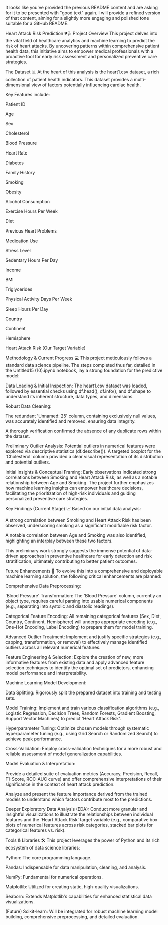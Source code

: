 It looks like you've provided the previous README content and are asking for it to be presented with "good text" again. I will provide a refined version of that content, 
aiming for a slightly more engaging and polished tone suitable for a GitHub README.

Heart Attack Risk Prediction 💔🩺
Project Overview
This project delves into the vital field of healthcare analytics and machine learning to predict the risk of heart attacks. By uncovering patterns within comprehensive patient health data, this initiative aims to empower medical professionals with a proactive tool for early risk assessment and personalized preventive care strategies.

The Dataset 📊
At the heart of this analysis is the heart1.csv dataset, a rich collection of patient health indicators. This dataset provides a multi-dimensional view of factors potentially influencing cardiac health.

Key Features include:

Patient ID

Age

Sex

Cholesterol

Blood Pressure

Heart Rate

Diabetes

Family History

Smoking

Obesity

Alcohol Consumption

Exercise Hours Per Week

Diet

Previous Heart Problems

Medication Use

Stress Level

Sedentary Hours Per Day

Income

BMI

Triglycerides

Physical Activity Days Per Week

Sleep Hours Per Day

Country

Continent

Hemisphere

Heart Attack Risk (Our Target Variable)

Methodology & Current Progress 💻
This project meticulously follows a standard data science pipeline. The steps completed thus far, detailed in the Untitled15 (10).ipynb notebook, lay a strong foundation for the predictive model:

Data Loading & Initial Inspection: The heart1.csv dataset was loaded, followed by essential checks using df.head(), df.info(), and df.shape to understand its inherent structure, data types, and dimensions.

Robust Data Cleaning:

The redundant 'Unnamed: 25' column, containing exclusively null values, was accurately identified and removed, ensuring data integrity.

A thorough verification confirmed the absence of any duplicate rows within the dataset.

Preliminary Outlier Analysis: Potential outliers in numerical features were explored via descriptive statistics (df.describe()). A targeted boxplot for the 'Cholesterol' column provided a clear visual representation of its distribution and potential outliers.

Initial Insights & Conceptual Framing: Early observations indicated strong correlations between Smoking and Heart Attack Risk, as well as a notable relationship between Age and Smoking. The project further emphasizes how machine learning insights can empower healthcare decisions, facilitating the prioritization of high-risk individuals and guiding personalized preventive care strategies.

Key Findings (Current Stage) 📈
Based on our initial data analysis:

A strong correlation between Smoking and Heart Attack Risk has been observed, underscoring smoking as a significant modifiable risk factor.

A notable correlation between Age and Smoking was also identified, highlighting an interplay between these two factors.

This preliminary work strongly suggests the immense potential of data-driven approaches in preventive healthcare for early detection and risk stratification, ultimately contributing to better patient outcomes.

Future Enhancements 🚀
To evolve this into a comprehensive and deployable machine learning solution, the following critical enhancements are planned:

Comprehensive Data Preprocessing:

'Blood Pressure' Transformation: The 'Blood Pressure' column, currently an object type, requires careful parsing into usable numerical components (e.g., separating into systolic and diastolic readings).

Categorical Feature Encoding: All remaining categorical features (Sex, Diet, Country, Continent, Hemisphere) will undergo appropriate encoding (e.g., One-Hot Encoding, Label Encoding) to prepare them for model training.

Advanced Outlier Treatment: Implement and justify specific strategies (e.g., capping, transformation, or removal) to effectively manage identified outliers across all relevant numerical features.

Feature Engineering & Selection: Explore the creation of new, more informative features from existing data and apply advanced feature selection techniques to identify the optimal set of predictors, enhancing model performance and interpretability.

Machine Learning Model Development:

Data Splitting: Rigorously split the prepared dataset into training and testing sets.

Model Training: Implement and train various classification algorithms (e.g., Logistic Regression, Decision Trees, Random Forests, Gradient Boosting, Support Vector Machines) to predict 'Heart Attack Risk'.

Hyperparameter Tuning: Optimize chosen models through systematic hyperparameter tuning (e.g., using Grid Search or Randomized Search) to achieve peak performance.

Cross-Validation: Employ cross-validation techniques for a more robust and reliable assessment of model generalization capabilities.

Model Evaluation & Interpretation:

Provide a detailed suite of evaluation metrics (Accuracy, Precision, Recall, F1-Score, ROC-AUC curve) and offer comprehensive interpretations of their significance in the context of heart attack prediction.

Analyze and present the feature importance derived from the trained models to understand which factors contribute most to the predictions.

Deeper Exploratory Data Analysis (EDA): Conduct more granular and insightful visualizations to illustrate the relationships between individual features and the 'Heart Attack Risk' target variable (e.g., comparative box plots of numerical features across risk categories, stacked bar plots for categorical features vs. risk).

Tools & Libraries 🛠️
This project leverages the power of Python and its rich ecosystem of data science libraries:

Python: The core programming language.

Pandas: Indispensable for data manipulation, cleaning, and analysis.

NumPy: Fundamental for numerical operations.

Matplotlib: Utilized for creating static, high-quality visualizations.

Seaborn: Extends Matplotlib's capabilities for enhanced statistical data visualizations.

(Future) Scikit-learn: Will be integrated for robust machine learning model building, comprehensive preprocessing, and detailed evaluation.
